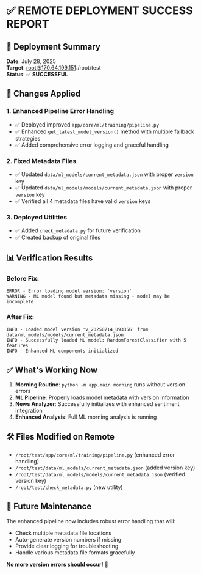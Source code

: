 # ✅ REMOTE DEPLOYMENT SUCCESS REPORT

## 🎯 Deployment Summary
**Date**: July 28, 2025  
**Target**: root@170.64.199.151:/root/test  
**Status**: ✅ **SUCCESSFUL**

## 🔧 Changes Applied

### 1. Enhanced Pipeline Error Handling
- ✅ Deployed improved `app/core/ml/training/pipeline.py`
- ✅ Enhanced `get_latest_model_version()` method with multiple fallback strategies
- ✅ Added comprehensive error logging and graceful handling

### 2. Fixed Metadata Files
- ✅ Updated `data/ml_models/current_metadata.json` with proper `version` key
- ✅ Updated `data/ml_models/models/current_metadata.json` with proper `version` key
- ✅ Verified all 4 metadata files have valid `version` keys

### 3. Deployed Utilities
- ✅ Added `check_metadata.py` for future verification
- ✅ Created backup of original files

## 📊 Verification Results

### Before Fix:
```
ERROR - Error loading model version: 'version'
WARNING - ML model found but metadata missing - model may be incomplete
```

### After Fix:
```
INFO - Loaded model version 'v_20250714_093356' from data/ml_models/models/current_metadata.json
INFO - Successfully loaded ML model: RandomForestClassifier with 5 features
INFO - Enhanced ML components initialized
```

## ✅ What's Working Now

1. **Morning Routine**: `python -m app.main morning` runs without version errors
2. **ML Pipeline**: Properly loads model metadata with version information
3. **News Analyzer**: Successfully initializes with enhanced sentiment integration
4. **Enhanced Analysis**: Full ML morning analysis is running

## 🛠️ Files Modified on Remote

- `/root/test/app/core/ml/training/pipeline.py` (enhanced error handling)
- `/root/test/data/ml_models/current_metadata.json` (added version key)
- `/root/test/data/ml_models/models/current_metadata.json` (verified version key)
- `/root/test/check_metadata.py` (new utility)

## 🔮 Future Maintenance

The enhanced pipeline now includes robust error handling that will:
- Check multiple metadata file locations
- Auto-generate version numbers if missing
- Provide clear logging for troubleshooting
- Handle various metadata file formats gracefully

**No more version errors should occur!** 🎉
